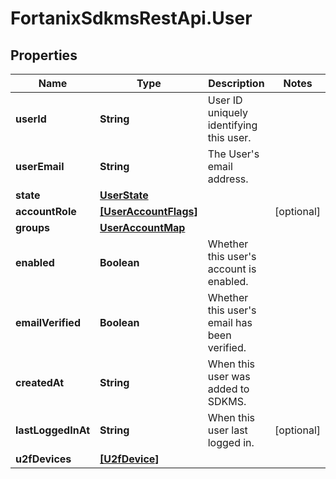 # FortanixSdkmsRestApi.User

## Properties
Name | Type | Description | Notes
------------ | ------------- | ------------- | -------------
**userId** | **String** | User ID uniquely identifying this user. | 
**userEmail** | **String** | The User&#39;s email address. | 
**state** | [**UserState**](UserState.md) |  | 
**accountRole** | [**[UserAccountFlags]**](UserAccountFlags.md) |  | [optional] 
**groups** | [**UserAccountMap**](UserAccountMap.md) |  | 
**enabled** | **Boolean** | Whether this user&#39;s account is enabled. | 
**emailVerified** | **Boolean** | Whether this user&#39;s email has been verified. | 
**createdAt** | **String** | When this user was added to SDKMS. | 
**lastLoggedInAt** | **String** | When this user last logged in. | [optional] 
**u2fDevices** | [**[U2fDevice]**](U2fDevice.md) |  | 


